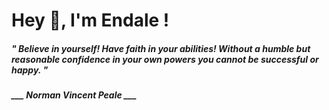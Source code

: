 <h1 title="head"> Hey 👋, I'm Endale !</h1>

**<h5><i>" Believe in yourself! Have faith in your abilities! Without a humble but reasonable confidence in your own powers you cannot be successful or happy. "</i></h5>**

*<b>___ Norman Vincent Peale ___</b>*
